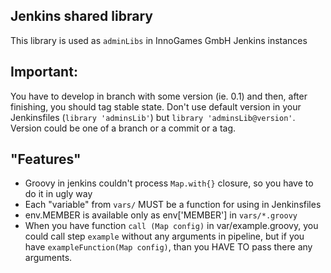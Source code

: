 ## Jenkins shared library
This library is used as `adminLibs` in InnoGames GmbH Jenkins instances

## Important:
You have to develop in branch with some version (ie. 0.1) and then, after finishing, you should tag stable state. Don't use default version in your Jenkinsfiles (`library 'adminsLib'`) but `library 'adminsLib@version'`. Version could be one of a branch or a commit or a tag.

## "Features"
* Groovy in jenkins couldn't process `Map.with{}` closure, so you have to do it in ugly way
* Each "variable" from `vars/` MUST be a function for using in Jenkinsfiles
* env.MEMBER is available only as env['MEMBER'] in `vars/*.groovy`
* When you have function `call (Map config)` in var/example.groovy, you could call step `example` without any arguments in pipeline, but if you have `exampleFunction(Map config)`, than you HAVE TO pass there any arguments.
